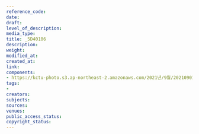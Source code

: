 ```yaml
---
reference_code: 
date: 
draft: 
level_of_description: 
media_type: 
title: _5D40106
description: 
weight: 
modified_at: 
created_at: 
link: 
components:
- https://kctu-photo.s3.ap-northeast-2.amazonaws.com/2021년/9월/20210901_진보당+김재연+상임대표,+공동대표단+민주노총+방문/_5D40106.jpg
tags:
- 
creators: 
subjects: 
sources: 
venues: 
public_access_status: 
copyright_status: 
---
```

